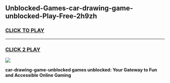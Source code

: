 
## Unblocked-Games-car-drawing-game-unblocked-Play-Free-2h9zh
<h3>
<a href="https://premium76.site?title=car-drawing-game-unblocked&ref=12A">CLICK TO PLAY</a></h3>
<hr>

<h3>
<a href="https://premium76.site?title=car-drawing-game-unblocked&ref=12A">CLICK 2 PLAY</a>
  
</h3>

<a href="https://premium76.site?title=car-drawing-game-unblocked&ref=12A"><img src="https://clearcache.store/games.png"></a>


**car-drawing-game-unblocked games unblocked: Your Gateway to Fun and Accessible Online Gaming**
